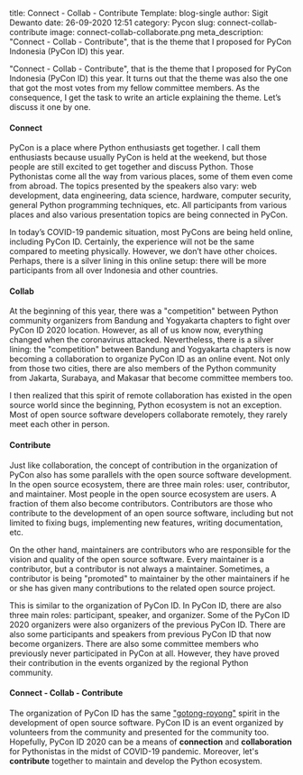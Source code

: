 title: Connect - Collab - Contribute
Template: blog-single
author: Sigit Dewanto
date: 26-09-2020 12:51
category: Pycon
slug: connect-collab-contribute
image: connect-collab-collaborate.png
meta_description: "Connect - Collab - Contribute", that is the theme that I proposed for PyCon Indonesia (PyCon ID) this year.

"Connect - Collab - Contribute", that is the theme that I proposed for PyCon Indonesia (PyCon ID) this year. It turns out that the theme was also the one that got the most votes from my fellow committee members. As the consequence, I get the task to write an article explaining the theme. Let’s discuss it one by one.

#### **Connect**

PyCon is a place where Python enthusiasts get together. I call them enthusiasts because usually PyCon is held at the weekend, but those people are still excited to get together and discuss Python. Those Pythonistas come all the way from various places, some of them even come from abroad. The topics presented by the speakers also vary: web development, data engineering, data science, hardware, computer security, general Python programming techniques, etc. All participants from various places and also various presentation topics are being connected in PyCon.

In today’s COVID-19 pandemic situation, most PyCons are being held online, including PyCon ID. Certainly, the experience will not be the same compared to meeting physically. However, we don’t have other choices.  Perhaps, there is a silver lining in this online setup: there will be more participants from all over Indonesia and other countries.

#### **Collab**

At the beginning of this year, there was a "competition" between Python community organizers from Bandung and Yogyakarta chapters to fight over PyCon ID 2020 location. However, as all of us know now, everything changed when the coronavirus attacked. Nevertheless, there is a silver lining: the "competition"  between Bandung and Yogyakarta chapters is now becoming a collaboration to organize PyCon ID as an online event. Not only from those two cities, there are also members of the Python community  from Jakarta, Surabaya, and Makasar that become committee members too.

I then realized that this spirit of remote collaboration has existed in the open source world since the beginning, Python ecosystem is not an exception. Most of open source software developers collaborate remotely, they rarely meet each other in person.

#### **Contribute**

Just like collaboration, the concept of contribution in the organization of PyCon also has some parallels with the open source software development. In the open source ecosystem, there are three main roles: user, contributor, and maintainer. Most people in the open source ecosystem are users. A fraction of them also become contributors. Contributors are those who contribute to the development of an open source software, including but not limited to fixing bugs, implementing new features, writing documentation, etc.

On the other hand, maintainers are contributors who are responsible for the vision and quality of the open source software. Every maintainer is a contributor, but a contributor is not always a maintainer. Sometimes, a contributor is being "promoted" to maintainer by the other maintainers if he or she has given many contributions to the related open source project.

This is similar to the organization of PyCon ID. In PyCon ID, there are also three main roles: participant, speaker, and organizer. Some of the PyCon ID 2020 organizers were also organizers of the previous PyCon ID. There are also some participants and speakers from previous PyCon ID that now become organizers. There are also some committee members who previously never participated in PyCon at all. However, they have proved their contribution in the events organized by the regional Python community.

#### **Connect - Collab - Contribute**

The organization of PyCon ID has the same ["gotong-royong"](https://id.wikipedia.org/wiki/Gotong_royong) spirit in the development of open source software. PyCon ID is an event organized by volunteers from the community and presented for the community too. Hopefully, PyCon ID 2020 can be a means of **connection** and **collaboration** for Pythonistas in the midst of COVID-19 pandemic. Moreover, let's **contribute** together to maintain and develop the Python ecosystem.
